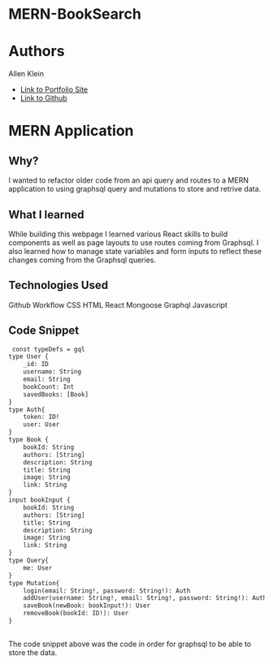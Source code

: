 # MERN-BookSearch

# Authors

Allen Klein

- [Link to Portfolio Site](https://allen-ek.github.io/react-portfolio/)
- [Link to Github](https://github.com/allen-ek/react-portfolio)

# MERN Application

## Why?
I wanted to refactor older code from an api query and routes to a MERN application to using graphsql query
and mutations to store and retrive data.

## What I learned
While building this webpage I learned various React skills to build components as well as page layouts to use routes coming from Graphsql. I also learned how to manage state variables and form inputs to reflect these changes coming from the Graphsql queries. 
## Technologies Used
Github Workflow
CSS
HTML
React
Mongoose
Graphql
Javascript
## Code Snippet
```html
 const typeDefs = gql
type User {
    _id: ID
    username: String
    email: String
    bookCount: Int
    savedBooks: [Book]
}
type Auth{
    token: ID!
    user: User
}
type Book {
    bookId: String
    authors: [String]
    description: String
    title: String
    image: String
    link: String
}
input bookInput {
    bookId: String
    authors: [String]
    title: String
    description: String
    image: String
    link: String
}
type Query{
    me: User
}
type Mutation{
    login(email: String!, password: String!): Auth
    addUser(username: String!, email: String!, password: String!): Auth
    saveBook(newBook: bookInput!): User
    removeBook(bookId: ID!): User
}
  
```
The code snippet above was the code in order for graphsql to be able to store the data.

